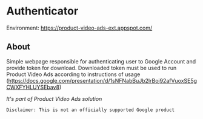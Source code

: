 # Authenticator

Environment: https://product-video-ads-ext.appspot.com/

## About

Simple webpage responsible for authenticating user to Google Account and provide
token for download. Downloaded token must be used to run Product Video Ads
according to instructions of usage
(https://docs.google.com/presentation/d/1sNFNabBuJb2lrBoj92afVuoxSE5gCWXFYHLUYSEbav8)

*It's part of Product Video Ads solution*

`Disclaimer: This is not an officially supported Google product`
